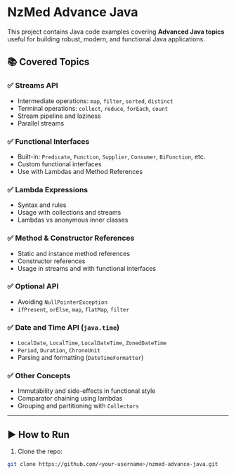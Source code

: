 # NzMed Advance Java

This project contains Java code examples covering **Advanced Java topics** useful for building robust, modern, and functional Java applications.

## 📚 Covered Topics

### ✅ Streams API
- Intermediate operations: `map`, `filter`, `sorted`, `distinct`
- Terminal operations: `collect`, `reduce`, `forEach`, `count`
- Stream pipeline and laziness
- Parallel streams

### ✅ Functional Interfaces
- Built-in: `Predicate`, `Function`, `Supplier`, `Consumer`, `BiFunction`, etc.
- Custom functional interfaces
- Use with Lambdas and Method References

### ✅ Lambda Expressions
- Syntax and rules
- Usage with collections and streams
- Lambdas vs anonymous inner classes

### ✅ Method & Constructor References
- Static and instance method references
- Constructor references
- Usage in streams and with functional interfaces

### ✅ Optional API
- Avoiding `NullPointerException`
- `ifPresent`, `orElse`, `map`, `flatMap`, `filter`

### ✅ Date and Time API (`java.time`)
- `LocalDate`, `LocalTime`, `LocalDateTime`, `ZonedDateTime`
- `Period`, `Duration`, `ChronoUnit`
- Parsing and formatting (`DateTimeFormatter`)

### ✅ Other Concepts
- Immutability and side-effects in functional style
- Comparator chaining using lambdas
- Grouping and partitioning with `Collectors`

---

## ▶️ How to Run

1. Clone the repo:
```bash
git clone https://github.com/<your-username>/nzmed-advance-java.git

